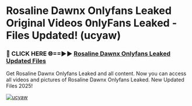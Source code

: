 # Rosaline Dawnx Onlyfans Leaked Original Videos 0nlyFans Leaked - Files Updated! (ucyaw)

<h3>🔴 CLICK HERE 🌐==►► <a href="https://tinyurl.com/x26r9saj" rel="nofollow">Rosaline Dawnx Onlyfans Leaked Updated Files</a></h3>

Get Rosaline Dawnx Onlyfans Leaked and all content. Now you can access all videos and pictures of Rosaline Dawnx Onlyfans Leaked. New Updated Files 2025!

[![ucyaw](https://i.imgur.com/LkgZPqh.gif)](https://tinyurl.com/x26r9saj)
